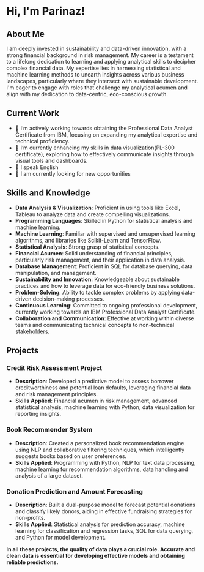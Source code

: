 # Hi, I'm Parinaz!

## About Me
I am deeply invested in sustainability and data-driven innovation, with a strong financial background in risk management. My career is a testament to a lifelong dedication to learning and applying analytical skills to decipher complex financial data.
My expertise lies in harnessing statistical and machine learning methods to unearth insights across various business landscapes, particularly where they intersect with sustainable development. I'm eager to engage with roles that challenge my analytical acumen and align with my dedication to data-centric, eco-conscious growth.

## Current Work
- 🔭 I’m actively working towards obtaining the Professional Data Analyst Certificate from IBM, focusing on expanding my analytical expertise and technical proficiency.
- 🌱 I’m currently enhancing my skills in data visualization(PL-300 certificate), exploring how to effectively communicate insights through visual tools and dashboards.
- 💬 I speak English
- 📌 I am currently looking for new opportunities

## Skills and Knowledge

- **Data Analysis & Visualization**: Proficient in using tools like Excel, Tableau to analyze data and create compelling visualizations.
- **Programming Languages**: Skilled in Python for statistical analysis and machine learning.
- **Machine Learning**: Familiar with supervised and unsupervised learning algorithms, and libraries like Scikit-Learn and TensorFlow.
- **Statistical Analysis**: Strong grasp of statistical concepts.
- **Financial Acumen**: Solid understanding of financial principles, particularly risk management, and their application in data analysis.
- **Database Management**: Proficient in SQL for database querying, data manipulation, and management.
- **Sustainability and Innovation**: Knowledgeable about sustainable practices and how to leverage data for eco-friendly business solutions.
- **Problem-Solving**: Ability to tackle complex problems by applying data-driven decision-making processes.
- **Continuous Learning**: Committed to ongoing professional development, currently working towards an IBM Professional Data Analyst Certificate.
- **Collaboration and Communication**: Effective at working within diverse teams and communicating technical concepts to non-technical stakeholders.


## Projects

### Credit Risk Assessment Project
- **Description**: Developed a predictive model to assess borrower creditworthiness and potential loan defaults, leveraging financial data and risk management principles.
- **Skills Applied**: Financial acumen in risk management, advanced statistical analysis, machine learning with Python, data visualization for reporting insights.

### Book Recommender System
- **Description**: Created a personalized book recommendation engine using NLP and collaborative filtering techniques, which intelligently suggests books based on user preferences.
- **Skills Applied**: Programming with Python, NLP for text data processing, machine learning for recommendation algorithms, data handling and analysis of a large dataset.

### Donation Prediction and Amount Forecasting
- **Description**: Built a dual-purpose model to forecast potential donations and classify likely donors, aiding in effective fundraising strategies for non-profits.
- **Skills Applied**: Statistical analysis for prediction accuracy, machine learning for classification and regression tasks, SQL for data querying, and Python for model development.

**In all these projects, the quality of data plays a crucial role. Accurate and clean data is essential for developing effective models and obtaining reliable predictions.**


